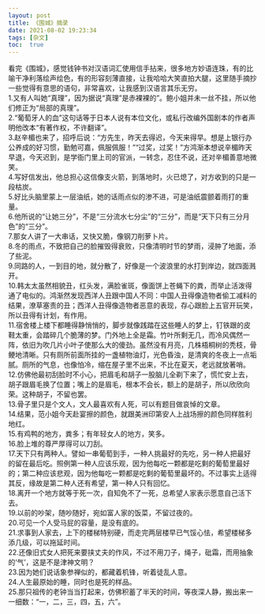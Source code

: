 ```yaml
---
layout: post
title: 《围城》摘录
date: 2021-08-02 19:23:34
tags: [杂文]
toc:  true
---
```


看完《围城》，感觉钱钟书对汉语词汇使用信手拈来，很多地方妙语连珠，有的比喻干净利落绘声绘色，有的形容刻薄直接，让我哈哈大笑直拍大腿，这里随手摘抄一些觉得有意思的语句，非常喜欢，让我感到汉语言其乐无穷。  
1.又有人叫她“真理”，因为据说“真理”是赤裸裸的”。鲍小姐并未一丝不挂，所以他们修正为“局部的真理”。  
2.“葡萄牙人的血”这句话等于日本人说有本位文化，或私行改编外国剧本的作者声明他改本“有著作权，不许翻译”。  
3.赵辛楣也来了，招呼后说：“方先生，昨天去得迟，今天来得早。想是上银行办公养成的好习惯，勤勉可嘉，佩服佩服！”“过奖，过奖！”方鸿渐本想说辛楣昨天早退，今天迟到，是学衙门里上司的官派，一转念，忍住不说，还对辛楣善意地微笑。  
4.写好信发出，他总担心这信像支火箭，到落地时，火已熄了，对方收到的只是一段枯炭。  
5.好比头脑里蒙上一层油纸，她的话雨点似的渗不进，可是油纸震颤着雨打的重量。  
6.他所说的“让她三分”，不是“三分流水七分尘”的“三分”，而是“天下只有三分月色”的“三分”。  
7.那女人讲了一大串话，又快又脆，像钢刀削萝卜片。  
8.冬的雨点，不致把自己的脸摧毁得衰败，只像清明时节的梦雨，浸肿了地面，添了些泥。  
9.同路的人，一到目的地，就分散了，好像是一个波浪里的水打到岸边，就四面溅开。  
10.韩太太虽然相貌丑，红头发，满脸雀斑，像面饼上苍蝇下的粪，而举止活泼得通了电似的。鸿渐然发现西洋人丑跟中国人不同：中国人丑得像造物者偷工减料的结果，潦草塞责的丑；西洋人丑得像造物者恶意的表现，存心跟脸上五官开玩笑，所以丑得有计划，有作用。  
11.宿舍楼上楼下都睡得静悄悄的，脚步就像践踏在这些睡人的梦上，钉铁跟的皮鞋太重，会踏碎几个脆薄的梦。门外地上全是霜。竹叶所剩无几，而冷风偶然一阵，依旧为吹几片小叶子使那么大的傻劲。虽然没有月亮，几株梧桐树的秃枝，骨鲠地清晰。只有厕所前面所挂的一盏植物油灯，光色昏浊，是清爽的冬夜上一点垢腻。厕所的气息，也像怕冷，缩在屋子里不出来，不比在夏天，老远就放著哨。  
12.仿佛他最初刮脸时不小心，把眉毛和胡子一股脑儿全剃下来了，慌忙安上去，胡子跟眉毛换了位置；嘴上的是眉毛，根本不会长，额上的是胡子，所以欣欣向荣。这种胡子，不留也罢。  
13.骨子里只是个文人，文人最喜欢有人死，可以有题目做哀悼的文章。  
14.结果，范小姐今天赴宴擦的颜色，就跟美洲印第安人上战场擦的颜色同样胜利地红。  
15.有鸡鸭的地方，粪多；有年轻女人的地方，笑多。  
16.脸上堆的尊严厚得可以刀刮。  
17.天下只有两种人。譬如一串葡萄到手，一种人挑最好的先吃，另一种人把最好的留在最后吃。照例第一种人应该乐观，因为他每吃一颗都是吃剩的葡萄里最好的；第二种应该悲观，因为他每吃一颗都是吃剩的葡萄里最坏的。不过事实上适得其反，缘故是第二种人还有希望，第一种人只有回忆。  
18.离开一个地方就等于死一次，自知免不了一死，总希望人家表示愿意自己活下去。  
19.以前的吵架，随吵随好，宛如富人家的饭菜，不留过夜的。  
20.可见一个人受马屁的容量，是没有底的。  
21.求事到人家去，上下的楼梯特别硬，而走完两层楼早已气馁心怯，希望楼梯多添几级，可以拖延时间。  
22.还像旧式女人把死来要挟丈夫的作风，不过不用刀子，绳子，砒霜，而用抽象的‘气’，这是不是津神文明？  
23.因为她们说话象参禅似的，都藏着机锋，听着徒乱人意。  
24.人生最原始的睡，同时也是死的样品。  
25.那只祖传的老钟当当打起来，仿佛积蓄了半天的时间，等夜深人静，搬出来一一细数：“一，二，三，四，五，六”。  
